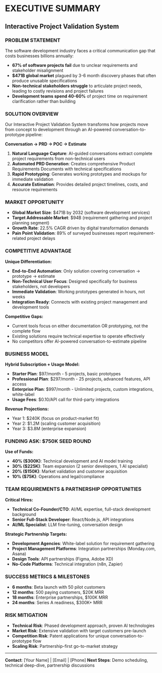 # EXECUTIVE SUMMARY
## Interactive Project Validation System

### PROBLEM STATEMENT
The software development industry faces a critical communication gap that costs businesses billions annually:

- **67% of software projects fail** due to unclear requirements and stakeholder misalignment
- **$471B global market** plagued by 3-6 month discovery phases that often produce unusable specifications
- **Non-technical stakeholders struggle** to articulate project needs, leading to costly revisions and project failures
- **Development teams spend 40-60%** of project time on requirement clarification rather than building

### SOLUTION OVERVIEW
Our Interactive Project Validation System transforms how projects move from concept to development through an AI-powered conversation-to-prototype pipeline:

**Conversation → PRD → POC → Estimate**

1. **Natural Language Capture**: AI-guided conversations extract complete project requirements from non-technical users
2. **Automated PRD Generation**: Creates comprehensive Product Requirements Documents with technical specifications
3. **Rapid Prototyping**: Generates working prototypes and mockups for immediate validation
4. **Accurate Estimation**: Provides detailed project timelines, costs, and resource requirements

### MARKET OPPORTUNITY
- **Global Market Size**: $471B by 2032 (software development services)
- **Target Addressable Market**: $94B (requirement gathering and project planning segment)
- **Growth Rate**: 22.5% CAGR driven by digital transformation demands
- **Pain Point Validation**: 89% of surveyed businesses report requirement-related project delays

### COMPETITIVE ADVANTAGE
**Unique Differentiation:**
- **End-to-End Automation**: Only solution covering conversation → prototype → estimate
- **Non-Technical User Focus**: Designed specifically for business stakeholders, not developers
- **Immediate Validation**: Working prototypes generated in hours, not weeks
- **Integration Ready**: Connects with existing project management and development tools

**Competitive Gaps:**
- Current tools focus on either documentation OR prototyping, not the complete flow
- Existing solutions require technical expertise to operate effectively
- No competitors offer AI-powered conversation-to-estimate pipeline

### BUSINESS MODEL
**Hybrid Subscription + Usage Model:**
- **Starter Plan**: $97/month - 5 projects, basic prototypes
- **Professional Plan**: $297/month - 25 projects, advanced features, API access
- **Enterprise Plan**: $997/month - Unlimited projects, custom integrations, white-label
- **Usage Fees**: $0.10/API call for third-party integrations

**Revenue Projections:**
- Year 1: $240K (focus on product-market fit)
- Year 2: $1.2M (scaling customer acquisition)
- Year 3: $3.8M (enterprise expansion)

### FUNDING ASK: $750K SEED ROUND

**Use of Funds:**
- **40% ($300K)**: Technical development and AI model training
- **30% ($225K)**: Team expansion (2 senior developers, 1 AI specialist)
- **20% ($150K)**: Market validation and customer acquisition
- **10% ($75K)**: Operations and legal/compliance

### TEAM REQUIREMENTS & PARTNERSHIP OPPORTUNITIES

**Critical Hires:**
- **Technical Co-Founder/CTO**: AI/ML expertise, full-stack development background
- **Senior Full-Stack Developer**: React/Node.js, API integrations
- **AI/ML Specialist**: LLM fine-tuning, conversation design

**Strategic Partnership Targets:**
- **Development Agencies**: White-label solution for requirement gathering
- **Project Management Platforms**: Integration partnerships (Monday.com, Asana)
- **Design Tools**: API partnerships (Figma, Adobe XD)
- **No-Code Platforms**: Technical integration (n8n, Zapier)

### SUCCESS METRICS & MILESTONES
- **6 months**: Beta launch with 50 pilot customers
- **12 months**: 500 paying customers, $20K MRR
- **18 months**: Enterprise partnerships, $100K MRR
- **24 months**: Series A readiness, $300K+ MRR

### RISK MITIGATION
- **Technical Risk**: Phased development approach, proven AI technologies
- **Market Risk**: Extensive validation with target customers pre-launch
- **Competition Risk**: Patent applications for unique conversation-to-prototype flow
- **Scaling Risk**: Partnership-first go-to-market strategy

---
**Contact**: [Your Name] | [Email] | [Phone]
**Next Steps**: Demo scheduling, technical deep-dive, partnership discussions